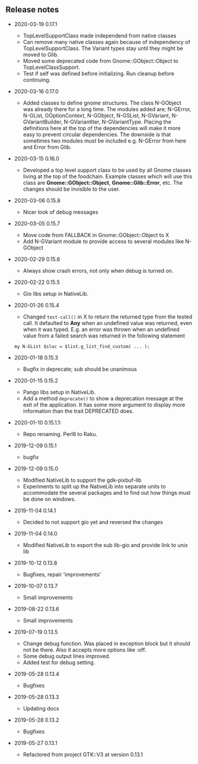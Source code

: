 ## Release notes
* 2020-03-19 0.17.1
  * TopLevelSupportClass made independend from native classes
  * Can remove many native classes again because of independency of TopLevelSupportClass. The Variant types stay until they might be moved to Glib.
  * Moved some deprecated code from Gnome::GObject::Object to TopLevelClassSupport.
  * Test if self was defined before initializing. Run cleanup before continuing.

* 2020-03-16 0.17.0
  * Added classes to define gnome structures. The class N-GObject was already there for a long time. The modules added are; N-GError, N-GList, GOptionContext, N-GObject, N-GSList, N-GVariant, N-GVariantBuilder, N-GVariantIter, N-GVariantType. Placing the definitions here at the top of the dependencies will make it more easy to prevent circular dependencies. The downside is that sometimes two modules must be included e.g. N-GError from here and Error from Glib.

* 2020-03-15 0.16.0
  * Developed a top level support class to be used by all Gnome classes living at the top of the foodchain. Example classes which will use this class are **Gnome::GObject::Object**, **Gnome::Glib::Error**, etc. The changes should be invisible to the user.

* 2020-03-06 0.15.8
  * Nicer look of debug messages

* 2020-03-05 0.15.7
  * Move code from FALLBACK in Gnome::GObject::Object to X
  * Add N-GVariant module to provide access to several modules like N-GObject

* 2020-02-29 0.15.6
  * Always show crash errors, not only when debug is turned on.

* 2020-02-22 0.15.5
  * Gio libs setup in NativeLib.

* 2020-01-26 0.15.4
  * Changed `test-call()` in X to return the returned type from the tested call. It defaulted to **Any** when an undefined value was returned, even when it was typed. E.g. an error was thrown when an undefined value from a failed search was returned in the following statement
  ```
  my N-GList $sloc = $list.g_list_find_custom( ... );
  ```

* 2020-01-18 0.15.3
  * Bugfix in deprecate; sub should be unanimous

* 2020-01-15 0.15.2
  * Pango libs setup in NativeLib.
  * Add a method `deprecate()` to show a deprecation message at the exit of the application. It has some more argument to display more information than the trait DEPRECATED does.

* 2020-01-10 0.15.1.1:
  * Repo renaming. Perl6 to Raku.

* 2019-12-09 0.15.1
  * bugfix

* 2019-12-09 0.15.0
  * Modified NativeLib to support the gdk-pixbuf-lib
  * Experiments to split up the NativeLib into separate units to accommodate the several packages and to find out how things must be done on windows.

* 2019-11-04 0.14.1
  * Decided to not support gio yet and reversed the changes

* 2019-11-04 0.14.0
  * Modified NativeLib to export the sub lib-gio and provide link to unix lib

* 2019-10-12 0.13.8
  * Bugfixes, repair 'improvements'

* 2019-10-07 0.13.7
  * Small improvements

* 2019-08-22 0.13.6
  * Small improvements

* 2019-07-19 0.13.5
  * Change debug function. Was placed in exception block but it should not be there. Also it accepts more options like :off.
  * Some debug output lines improved.
  * Added test for debug setting.

* 2019-05-28 0.13.4
  * Bugfixes

* 2019-05-28 0.13.3
  * Updating docs

* 2019-05-28 0.13.2
  * Bugfixes

* 2019-05-27 0.13.1
  * Refactored from project GTK::V3 at version 0.13.1
